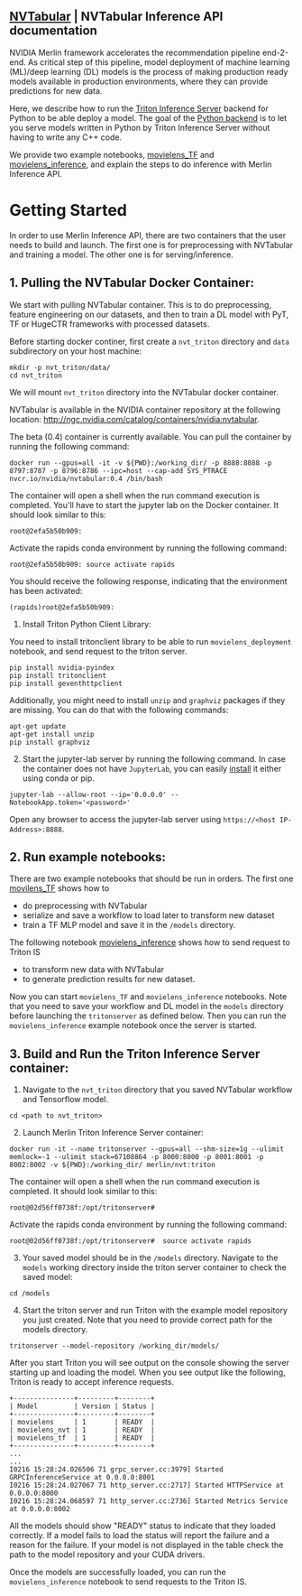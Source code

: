 ## [NVTabular](https://github.com/NVIDIA/NVTabular) | NVTabular Inference API documentation

NVIDIA Merlin framework accelerates the recommendation pipeline end-2-end. As critical step of this pipeline, model deployment of machine learning (ML)/deep learning (DL) models is the process of making production ready models available in production environments, where they can provide predictions for new data.

Here, we describe how to run the [Triton Inference Server](https://github.com/triton-inference-server/server) backend for Python to be able deploy a model. The goal of the [Python backend](https://github.com/triton-inference-server/python_backend) is to let you serve models written in Python by Triton Inference Server without having to write any C++ code.

We provide two example notebooks, [movielens_TF](https://github.com/NVIDIA/NVTabular/blob/main/examples/inference_triton/movielens-TF.ipynb) and [movielens_inference](https://github.com/NVIDIA/NVTabular/blob/main/examples/inference_triton/movielens_deployment.ipynb), and explain the steps to do inference with Merlin Inference API.

# Getting Started 

In order to use Merlin Inference API, there are two containers that the user needs to build and launch. The first one is for preprocessing with NVTabular and training a model. The other one is for serving/inference. 

## 1. Pulling the NVTabular Docker Container:

We start with pulling NVTabular container. This is to do preprocessing, feature engineering on our datasets, and then to train a DL model with PyT, TF or HugeCTR frameworks with processed datasets.

Before starting docker continer, first create a `nvt_triton` directory and `data` subdirectory on your host machine:

```
mkdir -p nvt_triton/data/
cd nvt_triton
```
We will mount `nvt_triton` directory into the NVTabular docker container.

NVTabular is available in the NVIDIA container repository at the following location: http://ngc.nvidia.com/catalog/containers/nvidia:nvtabular.

The beta (0.4) container is currently available. You can pull the container by running the following command:

```
docker run --gpus=all -it -v ${PWD}:/working_dir/ -p 8888:8888 -p 8797:8787 -p 8796:8786 --ipc=host --cap-add SYS_PTRACE nvcr.io/nvidia/nvtabular:0.4 /bin/bash
```
The container will open a shell when the run command execution is completed. You'll have to start the jupyter lab on the Docker container. It should look similar to this:

```
root@2efa5b50b909:
```

Activate the rapids conda environment by running the following command:
```
root@2efa5b50b909: source activate rapids
```
You should receive the following response, indicating that the environment has been activated:

```
(rapids)root@2efa5b50b909:
```
1) Install Triton Python Client Library:

You need to install tritonclient library to be able to run `movielens_deployment` notebook, and send request to the triton server. 

```
pip install nvidia-pyindex
pip install tritonclient
pip install geventhttpclient
```
Additionally, you might need to install `unzip` and `graphviz` packages if they are missing. You can do that with the following commands:

```
apt-get update
apt-get install unzip
pip install graphviz 
```

2) Start the jupyter-lab server by running the following command. In case the container does not have `JupyterLab`, you can easily [install](https://jupyterlab.readthedocs.io/en/stable/getting_started/installation.html) it either using conda or pip.
```
jupyter-lab --allow-root --ip='0.0.0.0' --NotebookApp.token='<password>'
```

Open any browser to access the jupyter-lab server using `https://<host IP-Address>:8888`.

## 2. Run example notebooks:

There are two example notebooks that should be run in orders. The first one [movilens_TF](https://github.com/NVIDIA/NVTabular/blob/main/examples/inference_triton/movielens-TF.ipynb) shows how to
- do preprocessing with NVTabular
- serialize and save a workflow to load later to transform new dataset
- train a TF MLP model and save it in the `/models` directory.

The following notebook [movielens_inference](https://github.com/NVIDIA/NVTabular/blob/main/examples/inference_triton/movielens_deployment.ipynb) shows how to send request to Triton IS 
- to transform new data with NVTabular
- to generate prediction results for new dataset.

Now you can start `movielens_TF` and `movielens_inference` notebooks. Note that you need to save your workflow and DL model in the `models` directory before launching the `tritonserver` as defined below. Then you can run the `movielens_inference` example notebook once the server is started.

## 3. Build and Run the Triton Inference Server container:

1) Navigate to the `nvt_triton` directory that you saved NVTabular workflow and Tensorflow model.
```
cd <path to nvt_triton>
```

2) Launch Merlin Triton Inference Server container:
```
docker run -it --name tritonserver --gpus=all --shm-size=1g --ulimit memlock=-1 --ulimit stack=67108864 -p 8000:8000 -p 8001:8001 -p 8002:8002 -v ${PWD}:/working_dir/ merlin/nvt:triton 
```
The container will open a shell when the run command execution is completed. It should look similar to this:
```
root@02d56ff0738f:/opt/tritonserver# 
```

Activate the rapids conda environment by running the following command:
```
root@02d56ff0738f:/opt/tritonserver#  source activate rapids
```

3) Your saved model should be in the `/models` directory. Navigate to the `models` working directory inside the triton server container to check the saved model:
```
cd /models
```
4) Start the triton server and run Triton with the example model repository you just created. Note that you need to provide correct path for the models directory.
```
tritonserver --model-repository /working_dir/models/
```

After you start Triton you will see output on the console showing the server starting up and loading the model. When you see output like the following, Triton is ready to accept inference requests.

```
+---------------+---------+--------+
| Model         | Version | Status |
+---------------+---------+--------+
| movielens     | 1       | READY  |
| movielens_nvt | 1       | READY  |
| movielens_tf  | 1       | READY  |
+---------------+---------+--------+
...
...
I0216 15:28:24.026506 71 grpc_server.cc:3979] Started GRPCInferenceService at 0.0.0.0:8001
I0216 15:28:24.027067 71 http_server.cc:2717] Started HTTPService at 0.0.0.0:8000
I0216 15:28:24.068597 71 http_server.cc:2736] Started Metrics Service at 0.0.0.0:8002
```

All the models should show "READY" status to indicate that they loaded correctly. If a model fails to load the status will report the failure and a reason for the failure. If your model is not displayed in the table check the path to the model repository and your CUDA drivers.

Once the models are successfully loaded, you can run the `movielens_inference` notebook to send requests to the Triton IS.
